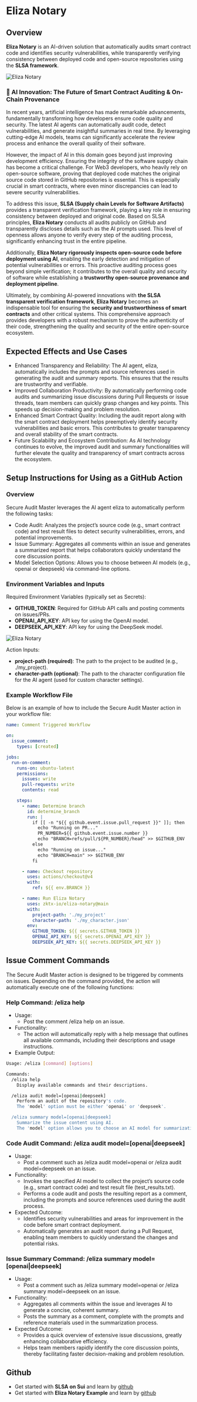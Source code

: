 # Eliza Notary

## Overview

**Eliza Notary** is an AI-driven solution that automatically audits smart contract code and identifies security vulnerabilities, while transparently verifying consistency between deployed code and open-source repositories using the **SLSA framework**.

![Eliza Notary](https://docs.zktx.io/images/eliza-notary.png)

### 🚀 AI Innovation: The Future of Smart Contract Auditing & On-Chain Provenance

In recent years, artificial intelligence has made remarkable advancements, fundamentally transforming how developers ensure code quality and security. The latest AI agents can automatically audit code, detect vulnerabilities, and generate insightful summaries in real time. By leveraging cutting-edge AI models, teams can significantly accelerate the review process and enhance the overall quality of their software.

However, the impact of AI in this domain goes beyond just improving development efficiency. Ensuring the integrity of the software supply chain has become a critical challenge. For Web3 developers, who heavily rely on open-source software, proving that deployed code matches the original source code stored in GitHub repositories is essential. This is especially crucial in smart contracts, where even minor discrepancies can lead to severe security vulnerabilities.

To address this issue, **SLSA (Supply chain Levels for Software Artifacts)** provides a transparent verification framework, playing a key role in ensuring consistency between deployed and original code. Based on SLSA principles, **Eliza Notary** conducts all audits publicly on GitHub and transparently discloses details such as the AI prompts used. This level of openness allows anyone to verify every step of the auditing process, significantly enhancing trust in the entire pipeline.

Additionally, **Eliza Notary rigorously inspects open-source code before deployment using AI**, enabling the early detection and mitigation of potential vulnerabilities or errors. This proactive auditing process goes beyond simple verification; it contributes to the overall quality and security of software while establishing a **trustworthy open-source provenance and deployment pipeline**.

Ultimately, by combining AI-powered innovations with **the SLSA transparent verification framework**, **Eliza Notary** becomes an indispensable tool for ensuring the **security and trustworthiness of smart contracts** and other critical systems. This comprehensive approach provides developers with a robust mechanism to prove the authenticity of their code, strengthening the quality and security of the entire open-source ecosystem.

## Expected Effects and Use Cases

- Enhanced Transparency and Reliability:
  The AI agent, eliza, automatically includes the prompts and source references used in generating the audit and summary reports. This ensures that the results are trustworthy and verifiable.
- Improved Collaboration Productivity:
  By automatically performing code audits and summarizing issue discussions during Pull Requests or issue threads, team members can quickly grasp changes and key points. This speeds up decision-making and problem resolution.
- Enhanced Smart Contract Quality:
  Including the audit report along with the smart contract deployment helps preemptively identify security vulnerabilities and basic errors. This contributes to greater transparency and overall stability of the smart contracts.
- Future Scalability and Ecosystem Contribution:
  As AI technology continues to evolve, the improved audit and summary functionalities will further elevate the quality and transparency of smart contracts across the ecosystem.

## Setup Instructions for Using as a GitHub Action

### Overview

Secure Audit Master leverages the AI agent eliza to automatically perform the following tasks:

- Code Audit:
  Analyzes the project’s source code (e.g., smart contract code) and test result files to detect security vulnerabilities, errors, and potential improvements.
- Issue Summary:
  Aggregates all comments within an issue and generates a summarized report that helps collaborators quickly understand the core discussion points.
- Model Selection Options:
  Allows you to choose between AI models (e.g., openai or deepseek) via command-line options.

### Environment Variables and Inputs

Required Environment Variables (typically set as Secrets):

- **GITHUB_TOKEN**: Required for GitHub API calls and posting comments on issues/PRs.
- **OPENAI_API_KEY**: API key for using the OpenAI model.
- **DEEPSEEK_API_KEY**: API key for using the DeepSeek model.

![Eliza Notary](https://docs.zktx.io/images/elize-notary-settings.png)

Action Inputs:

- **project-path (required)**:
  The path to the project to be audited (e.g., ./my_project).
- **character-path (optional)**:
  The path to the character configuration file for the AI agent (used for custom character settings).

### Example Workflow File

Below is an example of how to include the Secure Audit Master action in your workflow file:

```yml
name: Comment Triggered Workflow

on:
  issue_comment:
    types: [created]

jobs:
  run-on-comment:
    runs-on: ubuntu-latest
    permissions:
      issues: write
      pull-requests: write
      contents: read

    steps:
      - name: Determine branch
        id: determine_branch
        run: |
          if [[ -n "${{ github.event.issue.pull_request }}" ]]; then
            echo "Running on PR..."
            PR_NUMBER=${{ github.event.issue.number }}
            echo "BRANCH=refs/pull/${PR_NUMBER}/head" >> $GITHUB_ENV
          else
            echo "Running on issue..."
            echo "BRANCH=main" >> $GITHUB_ENV
          fi

      - name: Checkout repository
        uses: actions/checkout@v4
        with:
          ref: ${{ env.BRANCH }}

      - name: Run Eliza Notary
        uses: zktx-io/eliza-notary@main
        with:
          project-path: './my_project'
          character-path: './my_character.json'
        env:
          GITHUB_TOKEN: ${{ secrets.GITHUB_TOKEN }}
          OPENAI_API_KEY: ${{ secrets.OPENAI_API_KEY }}
          DEEPSEEK_API_KEY: ${{ secrets.DEEPSEEK_API_KEY }}
```

## Issue Comment Commands

The Secure Audit Master action is designed to be triggered by comments on issues. Depending on the command provided, the action will automatically execute one of the following functions:

### Help Command: **/eliza help**

- Usage:
  - Post the comment /eliza help on an issue.
- Functionality:
  - The action will automatically reply with a help message that outlines all available commands, including their descriptions and usage instructions.
- Example Output:

```bash
Usage: /eliza [command] [options]

Commands:
  /eliza help
    Display available commands and their descriptions.

  /eliza audit model=[openai|deepseek]
    Perform an audit of the repository's code.
    The 'model' option must be either 'openai' or 'deepseek'.

  /eliza summary model=[openai|deepseek]
    Summarize the issue content using AI.
    The 'model' option allows you to choose an AI model for summarization.
```

### Code Audit Command: **/eliza audit model=[openai|deepseek]**

- Usage:
  - Post a comment such as /eliza audit model=openai or /eliza audit model=deepseek on an issue.
- Functionality:
  - Invokes the specified AI model to collect the project’s source code (e.g., smart contract code) and test result file (test_results.txt).
  - Performs a code audit and posts the resulting report as a comment, including the prompts and source references used during the audit process.
- Expected Outcome:
  - Identifies security vulnerabilities and areas for improvement in the code before smart contract deployment.
  - Automatically generates an audit report during a Pull Request, enabling team members to quickly understand the changes and potential risks.

### Issue Summary Command: **/eliza summary model=[openai|deepseek]**

- Usage:
  - Post a comment such as /eliza summary model=openai or /eliza summary model=deepseek on an issue.
- Functionality:
  - Aggregates all comments within the issue and leverages AI to generate a concise, coherent summary.
  - Posts the summary as a comment, complete with the prompts and reference materials used in the summarization process.
- Expected Outcome:
  - Provides a quick overview of extensive issue discussions, greatly enhancing collaborative efficiency.
  - Helps team members rapidly identify the core discussion points, thereby facilitating faster decision-making and problem resolution.

## Github

- Get started with **SLSA on Sui** and learn by [github](https://github.com/zktx-io/slsa-on-sui)
- Get started with **Eliza Notary Example** and learn by [github](https://github.com/zktx-io/eliza-notary-example)
